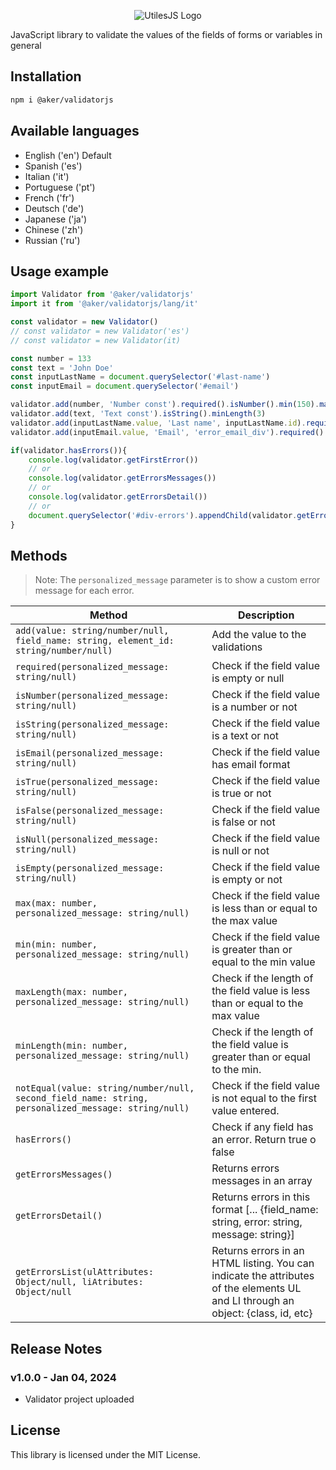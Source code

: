 <p align="center"><img src="https://utilesjs.neocities.org/LogosProyectos/validatorjs.png" alt="UtilesJS Logo"></p>

JavaScript library to validate the values of the fields of forms or variables in general

## Installation

```sh
npm i @aker/validatorjs
```

## Available languages

- English ('en') Default
- Spanish ('es')
- Italian ('it')
- Portuguese ('pt')
- French ('fr')
- Deutsch ('de')
- Japanese ('ja')
- Chinese ('zh')
- Russian ('ru')

## Usage example

```js
import Validator from '@aker/validatorjs'
import it from '@aker/validatorjs/lang/it'

const validator = new Validator()
// const validator = new Validator('es')
// const validator = new Validator(it)

const number = 133
const text = 'John Doe'
const inputLastName = document.querySelector('#last-name')
const inputEmail = document.querySelector('#email')

validator.add(number, 'Number const').required().isNumber().min(150).maxLength(4)
validator.add(text, 'Text const').isString().minLength(3)
validator.add(inputLastName.value, 'Last name', inputLastName.id).required('The last name is required, please check it.').isString().minLength(inputLastName.minLength)
validator.add(inputEmail.value, 'Email', 'error_email_div').required().isString().isEmail()

if(validator.hasErrors()){
    console.log(validator.getFirstError())
    // or
    console.log(validator.getErrorsMessages())
    // or
    console.log(validator.getErrorsDetail())
    // or
    document.querySelector('#div-errors').appendChild(validator.getErrorsList())
}
```

## Methods

> Note: The `personalized_message` parameter is to show a custom error message for each error.

| Method | Description |
|-|-|
| `add(value: string/number/null, field_name: string, element_id: string/number/null)` | Add the value to the validations |
| `required(personalized_message: string/null)` | Check if the field value is empty or null |
| `isNumber(personalized_message: string/null)` | Check if the field value is a number or not |
| `isString(personalized_message: string/null)` | Check if the field value is a text or not |
| `isEmail(personalized_message: string/null)` | Check if the field value has email format |
| `isTrue(personalized_message: string/null)` | Check if the field value is true or not |
| `isFalse(personalized_message: string/null)` | Check if the field value is false or not |
| `isNull(personalized_message: string/null)` | Check if the field value is null or not |
| `isEmpty(personalized_message: string/null)` | Check if the field value is empty or not |
| `max(max: number, personalized_message: string/null)` | Check if the field value is less than or equal to the max value |
| `min(min: number, personalized_message: string/null)` | Check if the field value is greater than or equal to the min value |
| `maxLength(max: number, personalized_message: string/null)` | Check if the length of the field value is less than or equal to the max value |
| `minLength(min: number, personalized_message: string/null)` | Check if the length of the field value is greater than or equal to the min. |
| `notEqual(value: string/number/null, second_field_name: string, personalized_message: string/null)` | Check if the field value is not equal to the first value entered. |
| `hasErrors()` | Check if any field has an error. Return true o false |
| `getErrorsMessages()` | Returns errors messages in an array |
| `getErrorsDetail()` | Returns errors in this format [... {field_name: string, error: string, message: string}] |
| `getErrorsList(ulAttributes: Object/null, liAtributes: Object/null` | Returns errors in an HTML listing. You can indicate the attributes of the elements UL and LI through an object: {class, id, etc} |

## Release Notes

### v1.0.0 - Jan 04, 2024

- Validator project uploaded

## License

This library is licensed under the MIT License.
